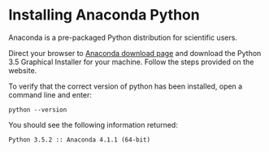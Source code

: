 # Installing Anaconda Python

Anaconda is a pre-packaged Python distribution for scientific users.

Direct your browser to [Anaconda download page](https://www.continuum.io/downloads) and download the Python 3.5 Graphical Installer for your machine.
Follow the steps provided on the website.

To verify that the correct version of python has been installed, open a command line and enter:

    python --version

You should see the following information returned:

    Python 3.5.2 :: Anaconda 4.1.1 (64-bit)
